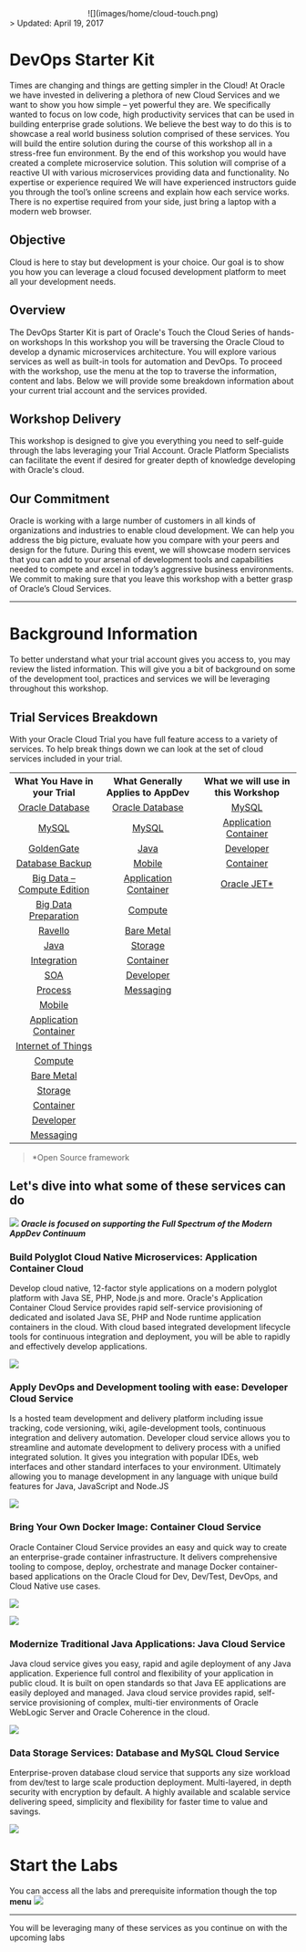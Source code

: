 <center>![](images/home/cloud-touch.png)</center>
> Updated: April 19, 2017

# DevOps Starter Kit 
Times are changing and things are getting simpler in the Cloud! At Oracle we have invested in delivering a plethora of new Cloud Services and we want to show you how simple – yet powerful they are. We specifically wanted to focus on low code, high productivity services that can be used in building enterprise grade solutions. We believe the best way to do this is to showcase a real world business solution comprised of these services. You will build the entire solution during the course of this workshop all in a stress-free fun environment. By the end of this workshop you would have created a complete microservice solution. This solution will comprise of a reactive UI with various microservices providing data and functionality. No expertise or experience required We will have experienced instructors guide you through the tool’s online screens and explain how each service works. There is no expertise required from your side, just bring a laptop with a modern web browser.

## Objective
Cloud is here to stay but development is your choice. Our goal is to show you how you can leverage a cloud focused development platform to meet all your development needs.
                            
## Overview
The DevOps Starter Kit is part of Oracle's Touch the Cloud Series of hands-on workshops In this workshop you will be traversing the Oracle Cloud to develop a dynamic microservices architecture. You will explore various services as well as built-in tools for automation and DevOps. To proceed with the workshop, use the menu at the top to traverse the information, content and labs. Below we will provide some breakdown information about your current trial account and the services provided.

## Workshop Delivery
This workshop is designed to give you everything you need to self-guide through the labs leveraging your Trial Account. Oracle Platform Specialists can facilitate the event if desired for greater depth of knowledge developing with Oracle's cloud.

## Our Commitment
Oracle is working with a large number of customers in all kinds of organizations and industries to enable cloud development. We can help you address the big picture, evaluate how you compare with your peers and design for the future. During this event, we will showcase modern services that you can add to your arsenal of development tools and capabilities needed to compete and excel in today’s aggressive business environments. We commit to making sure that you leave this workshop with a better grasp of Oracle’s Cloud Services.
    
______
# Background Information
To better understand what your trial account gives you access to, you may review the listed information. This will give you a bit of background on some of the development tool, practices and services we will be leveraging throughout this workshop.

## Trial Services Breakdown
With your Oracle Cloud Trial you have full feature access to a variety of services. To help break things down we can look at the set of cloud services included in your trial.

<table width="100%">
    <tr>
        <th>What You Have in your Trial</th>
        <th>What Generally Applies to AppDev</th>
        <th>What we will use in this Workshop</th>
    </tr>
    <tr>
        <td align="center"><a href="https://cloud.oracle.com/database" target="_blank">Oracle Database</a></td>
        <td align="center"><a href="https://cloud.oracle.com/database" target="_blank">Oracle Database</a></td>
        <td align="center"><a href="https://cloud.oracle.com/mysql" target="_blank">MySQL</a></td>
    </tr>
    <tr>
        <td align="center"><a href="https://cloud.oracle.com/mysql" target="_blank">MySQL</a></td>
        <td align="center"><a href="https://cloud.oracle.com/mysql" target="_blank">MySQL</a></td>
        <td align="center"><a href="https://cloud.oracle.com/application-container-cloud" target="_blank">Application Container</a></td>
    </tr>
    <tr>
        <td align="center"><a href="https://cloud.oracle.com/goldengate" target="_blank">GoldenGate</a></td>
        <td align="center"><a href="https://cloud.oracle.com/java" target="_blank">Java</a></td>
        <td align="center"><a href="https://cloud.oracle.com/developer-service" target="_blank">Developer</a></td>
    </tr>
    <tr>
        <td align="center"><a href="https://cloud.oracle.com/database-backup" target="_blank">Database Backup</a></td>
        <td align="center"><a href="https://cloud.oracle.com/mobile" target="_blank">Mobile</a></td>
        <td align="center"><a href="https://cloud.oracle.com/container" target="_blank">Container</a></td>
    </tr>
    <tr>
        <td align="center"><a href="https://cloud.oracle.com/big-data-compute-edition" target="_blank">Big Data – Compute Edition</a></td>
        <td align="center"><a href="https://cloud.oracle.com/application-container-cloud" target="_blank">Application Container</a></td>
        <td align="center"><a href="http://www.oracle.com/webfolder/technetwork/jet/index.html" target="_blank">Oracle JET*</a></td>
    </tr>
    <tr>
        <td align="center"><a href="https://cloud.oracle.com/big-data-preparation" target="_blank">Big Data Preparation</a></td>
        <td align="center"><a href="https://cloud.oracle.com/compute" target="_blank">Compute</a></td>
        <td align="center"></td>
    </tr>
    <tr>
        <td align="center"><a href="https://cloud.oracle.com/ravello" target="_blank">Ravello</a></td>
        <td align="center"><a href="https://cloud.oracle.com/bare-metal" target="_blank">Bare Metal</a></td>
        <td align="center"></td>
    </tr>
    <tr>
        <td align="center"><a href="https://cloud.oracle.com/java" target="_blank">Java</a></td>
        <td align="center"><a href="https://cloud.oracle.com/storage" target="_blank">Storage</a></td>
        <td align="center"></td>
    </tr>
    <tr>
        <td align="center"><a href="https://cloud.oracle.com/integration" target="_blank">Integration</a></td>
        <td align="center"><a href="https://cloud.oracle.com/container" target="_blank">Container</a></td>
        <td align="center"></td>
    </tr>
    <tr>
        <td align="center"><a href="https://cloud.oracle.com/soa" target="_blank">SOA</a></td>
        <td align="center"><a href="https://cloud.oracle.com/developer-service" target="_blank">Developer</a></td>
        <td align="center"></td>
    </tr>
    <tr>
        <td align="center"><a href="https://cloud.oracle.com/process" target="_blank">Process</a></td>
        <td align="center"><a href="https://cloud.oracle.com/messaging" target="_blank">Messaging</a></td>
        <td align="center"></td>
    </tr>
    <tr>
        <td align="center"><a href="https://cloud.oracle.com/mobile" target="_blank">Mobile</a></td>
        <td align="center"></td>
        <td align="center"></td>
    </tr>
    <tr>
        <td align="center"><a href="https://cloud.oracle.com/application-container-cloud" target="_blank">Application Container</a></td>
        <td align="center"></td>
        <td align="center"></td>
    </tr>
    <tr>
        <td align="center"><a href="https://cloud.oracle.com/iot" target="_blank">Internet of Things</a></td>
        <td align="center"></td>
        <td align="center"></td>
    </tr>
    <tr>
        <td align="center"><a href="https://cloud.oracle.com/compute" target="_blank">Compute</a></td>
        <td align="center"></td>
        <td align="center"></td>
    </tr>
    <tr>
        <td align="center"><a href="https://cloud.oracle.com/bare-metal" target="_blank">Bare Metal</a></td>
        <td align="center"></td>
        <td align="center"></td>
    </tr>
    <tr>
        <td align="center"><a href="https://cloud.oracle.com/storage" target="_blank">Storage</a></td>
        <td align="center"></td>
        <td align="center"></td>
    </tr>
    <tr>
        <td align="center"><a href="https://cloud.oracle.com/container" target="_blank">Container</a></td>
        <td align="center"></td>
        <td align="center"></td>
    </tr>
    <tr>
        <td align="center"><a href="https://cloud.oracle.com/developer-service" target="_blank">Developer</a></td>
        <td align="center"></td>
        <td align="center"></td>
    </tr>
    <tr>
        <td align="center"><a href="https://cloud.oracle.com/messaging" target="_blank">Messaging</a></td>
        <td align="center"></td>
        <td align="center"></td>
    </tr>
</table>
 
> *Open Source framework 

## Let's dive into what some of these services can do
![](images/home/appDevContinuum.png)
***Oracle is focused on supporting the Full Spectrum of the Modern AppDev Continuum***

### Build Polyglot Cloud Native Microservices: Application Container Cloud
Develop cloud native, 12-factor style applications on a modern polyglot platform with Java SE, PHP, Node.js and more. Oracle's Application Container Cloud Service provides rapid self-service provisioning of dedicated and isolated Java SE, PHP and Node runtime application containers in the cloud. With cloud based integrated development lifecycle tools for continuous integration and deployment, you will be able to rapidly and effectively develop applications.

![](images/home/ac_cs.png)

### Apply DevOps and Development tooling with ease: Developer Cloud Service
Is a hosted team development and delivery platform including issue tracking, code versioning, wiki, agile-development tools, continuous integration and delivery automation. Developer cloud service allows you to streamline and automate development to delivery process with a unified integrated solution. It gives you integration with popular IDEs, web interfaces and other standard interfaces to your environment. Ultimately allowing you to manage development in any language with unique build features for Java, JavaScript and Node.JS

![](images/home/dev_cs.png)

### Bring Your Own Docker Image: Container Cloud Service
Oracle Container Cloud Service provides an easy and quick way to create an enterprise-grade container infrastructure. It delivers comprehensive tooling to compose, deploy, orchestrate and manage Docker container-based applications on the Oracle Cloud for Dev, Dev/Test, DevOps, and Cloud Native use cases.

![](images/home/oc_cs.png)

![](images/home/docker_pipeline.png)

### Modernize Traditional Java Applications: Java Cloud Service
Java cloud service gives you easy, rapid and agile deployment of any Java application. Experience full control and flexibility of your application in public cloud. It is built on open standards so that Java EE applications are easily deployed and managed. Java cloud service provides rapid, self-service provisioning of complex, multi-tier environments of Oracle WebLogic Server and Oracle Coherence in the cloud.

![](images/home/java_cs.png)

### Data Storage Services: Database and MySQL Cloud Service
Enterprise-proven database cloud service that supports any size workload from dev/test to large scale production deployment. Multi-layered, in depth security with encryption by default. A highly available and scalable service delivering speed, simplicity and flexibility for faster time to value and savings.

![](images/home/db_cs.png)

# Start the Labs

You can access all the labs and prerequisite information though the top **menu**
![](images/WorkshopMenu.png)
____
You will be leveraging many of these services as you continue on with the upcoming labs

